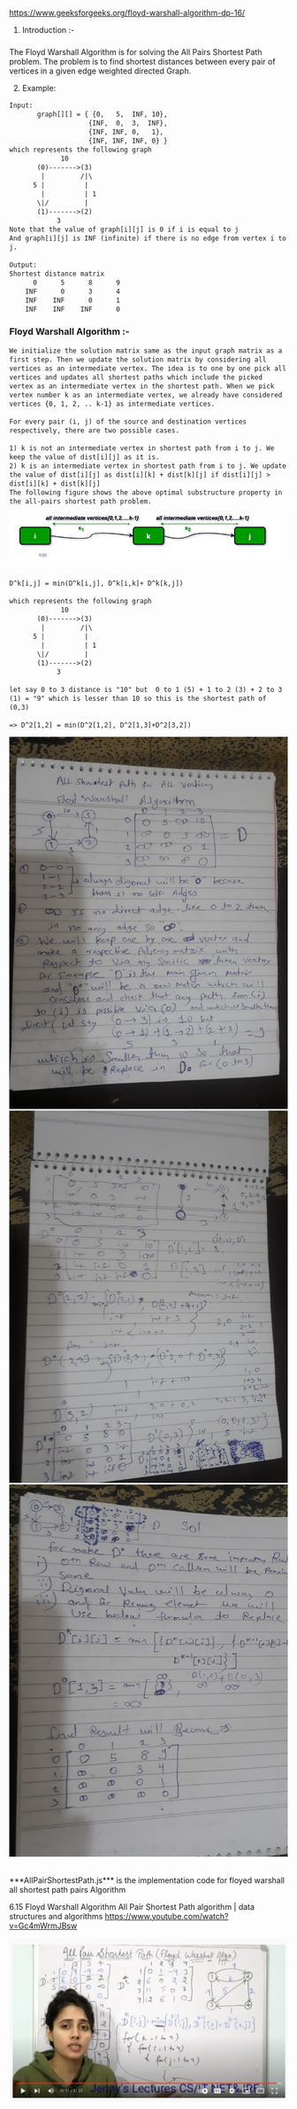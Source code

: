 
https://www.geeksforgeeks.org/floyd-warshall-algorithm-dp-16/

1. Introduction :-  

### 
The Floyd Warshall Algorithm is for solving the All Pairs Shortest Path problem. The problem is to find shortest distances between every pair of vertices in a given edge weighted directed Graph. 

2. Example: 
```
Input:
       graph[][] = { {0,   5,  INF, 10},
                    {INF,  0,  3,  INF},
                    {INF, INF, 0,   1},
                    {INF, INF, INF, 0} }
which represents the following graph
             10
       (0)------->(3)
        |         /|\
      5 |          |
        |          | 1
       \|/         |
       (1)------->(2)
            3       
Note that the value of graph[i][j] is 0 if i is equal to j 
And graph[i][j] is INF (infinite) if there is no edge from vertex i to j.

Output:
Shortest distance matrix
      0      5      8      9
    INF      0      3      4
    INF    INF      0      1
    INF    INF    INF      0

```


### Floyd Warshall Algorithm :- 

```
We initialize the solution matrix same as the input graph matrix as a first step. Then we update the solution matrix by considering all vertices as an intermediate vertex. The idea is to one by one pick all vertices and updates all shortest paths which include the picked vertex as an intermediate vertex in the shortest path. When we pick vertex number k as an intermediate vertex, we already have considered vertices {0, 1, 2, .. k-1} as intermediate vertices. 

For every pair (i, j) of the source and destination vertices respectively, there are two possible cases. 

1) k is not an intermediate vertex in shortest path from i to j. We keep the value of dist[i][j] as it is. 
2) k is an intermediate vertex in shortest path from i to j. We update the value of dist[i][j] as dist[i][k] + dist[k][j] if dist[i][j] > dist[i][k] + dist[k][j]
The following figure shows the above optimal substructure property in the all-pairs shortest path problem.
```


<p>
<img src="dpFloyd-Warshall.png">
</br>
</p>

```

D^k[i,j] = min(D^k[i,j], D^k[i,k]+ D^k[k,j])

which represents the following graph
             10
       (0)------->(3)
        |         /|\
      5 |          |
        |          | 1
       \|/         |
       (1)------->(2)
            3       

let say 0 to 3 distance is "10" but  0 to 1 (5) + 1 to 2 (3) + 2 to 3 (1) = "9" which is lesser than 10 so this is the shortest path of (0,3)

=> D^2[1,2] = min(D^2[1,2], D^2[1,3]+D^2[3,2])
```
<p>
<img src="self-practiced1.jpeg">
</br>
<img src="self-practiced2.jpeg">
</br>
<img src="self-practiced3.jpeg">
</br>
</br>
</p>
***AllPairShortestPath.js*** is the implementation code for floyed warshall all shortest path pairs Algorithm 

6.15 Floyd Warshall Algorithm All Pair Shortest Path algorithm | data structures and algorithms
https://www.youtube.com/watch?v=Gc4mWrmJBsw

<p>
<img src="Floyd-warshall-Algo.png">
</br>
</p>
